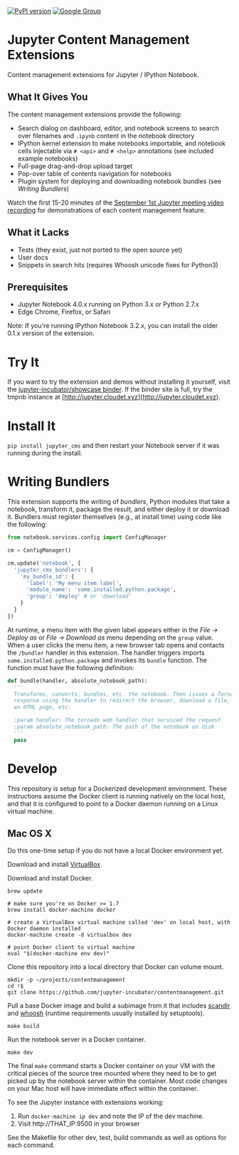 [![PyPI version](https://badge.fury.io/py/jupyter_cms.svg)](https://badge.fury.io/py/jupyter_cms) [![Google Group](https://img.shields.io/badge/-Google%20Group-lightgrey.svg)](https://groups.google.com/forum/#!forum/jupyter)

# Jupyter Content Management Extensions

Content management extensions for Jupyter / IPython Notebook.

## What It Gives You

The content management extensions provide the following:

* Search dialog on dashboard, editor, and notebook screens to search over filenames and `.ipynb` content in the notebook directory
* IPython kernel extension to make notebooks importable, and notebook cells injectable via `# <api>` and `# <help>` annotations (see included example notebooks)
* Full-page drag-and-drop upload target
* Pop-over table of contents navigation for notebooks
* Plugin system for deploying and downloading notebook bundles (see *Writing Bundlers*)

Watch the first 15-20 minutes of the [September 1st Jupyter meeting video recording](https://www.youtube.com/watch?v=SJiezXPhVv8) for demonstrations of each content management feature.

## What it Lacks

* Tests (they exist, just not ported to the open source yet)
* User docs
* Snippets in search hits (requires Whoosh unicode fixes for Python3)

## Prerequisites

* Jupyter Notebook 4.0.x running on Python 3.x or Python 2.7.x
* Edge Chrome, Firefox, or Safari

Note: If you're running IPython Notebook 3.2.x, you can install the older 0.1.x version of the extension.

# Try It

If you want to try the extension and demos without installing it yourself, visit the [jupyter-incubator/showcase binder](http://mybinder.org/repo/jupyter-incubator/showcase). If the binder site is full, try the tmpnb instance at [http://jupyter.cloudet.xyz](http://jupyter.cloudet.xyz).

# Install It

`pip install jupyter_cms` and then restart your Notebook server if it was running during the install.

# Writing Bundlers

This extension supports the writing of *bundlers*, Python modules that take a notebook, transform it, package the result, and either deploy it or download it. Bundlers must register themselves (e.g., at install time) using code like the following:

```python
from notebook.services.config import ConfigManager

cm = ConfigManager()

cm.update('notebook', { 
  'jupyter_cms_bundlers': {
    'my_bundle_id': {
      'label': 'My menu item label',
      'module_name': 'some.installed.python.package',
      'group': 'deploy' # or 'download'
    }
  }
})
```

At runtime, a menu item with the given label appears either in the *File &rarr; Deploy as* or *File &rarr; Download as* menu depending on the `group` value. When a user clicks the menu item, a new browser tab opens and contacts the `/bundler` handler in this extension. The handler triggers imports `some.installed.python.package` and invokes its `bundle` function. The function must have the following definition:

```python
def bundle(handler, absolute_notebook_path):
  '''
  Transforms, converts, bundles, etc. the notebook. Then issues a Tornado web 
  response using the handler to redirect the browser, download a file, show
  an HTML page, etc.

  :param handler: The tornado web handler that serviced the request
  :param absolute_notebook_path: The path of the notebook on disk
  '''
  pass
```

# Develop

This repository is setup for a Dockerized development environment.  These instructions assume the Docker client is running natively on the local host, and that it is configured to point to a Docker daemon running on a Linux virtual machine.

## Mac OS X

Do this one-time setup if you do not have a local Docker environment yet.

Download and install [VirtualBox](https://www.virtualbox.org/wiki/Downloads).

Download and install Docker.

```
brew update

# make sure you're on Docker >= 1.7
brew install docker-machine docker

# create a VirtualBox virtual machine called 'dev' on local host, with Docker daemon installed
docker-machine create -d virtualbox dev

# point Docker client to virtual machine
eval "$(docker-machine env dev)"
```

Clone this repository into a local directory that Docker can volume mount.

```
mkdir -p ~/projects/contentmanagement
cd !$
git clone https://github.com/jupyter-incubator/contentmanagement.git
```

Pull a base Docker image and build a subimage from it that includes [scandir](https://github.com/benhoyt/scandir) and [whoosh](http://whoosh.readthedocs.org/en/latest/) (runtime requirements usually installed by setuptools).

```
make build
```

Run the notebook server in a Docker container.

```
make dev
```

The final `make` command starts a Docker container on your VM with the critical pieces of the source tree mounted where they need to be to get picked up by the notebook server within the container.  Most code changes on your Mac host will have immediate effect within the container.

To see the Jupyter instance with extensions working:

1. Run `docker-machine ip dev` and note the IP of the dev machine.
2. Visit http://THAT_IP:9500 in your browser

See the Makefile for other dev, test, build commands as well as options for each command.
